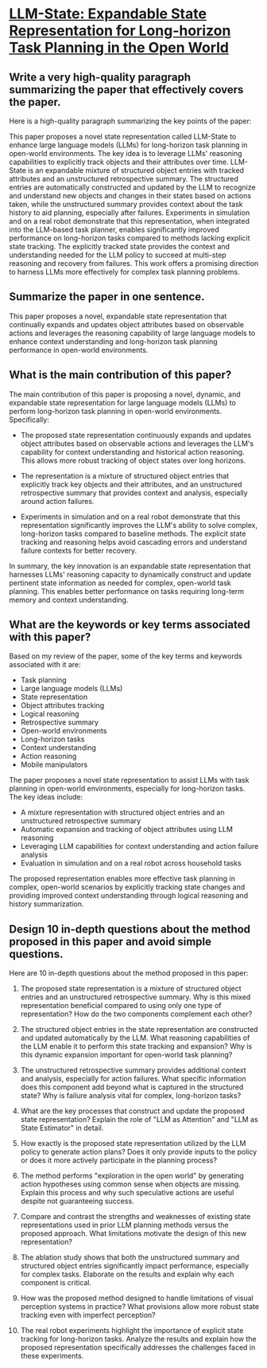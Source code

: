 # [LLM-State: Expandable State Representation for Long-horizon Task   Planning in the Open World](https://arxiv.org/abs/2311.17406)

## Write a very high-quality paragraph summarizing the paper that effectively covers the paper.

 Here is a high-quality paragraph summarizing the key points of the paper:

This paper proposes a novel state representation called LLM-State to enhance large language models (LLMs) for long-horizon task planning in open-world environments. The key idea is to leverage LLMs' reasoning capabilities to explicitly track objects and their attributes over time. LLM-State is an expandable mixture of structured object entries with tracked attributes and an unstructured retrospective summary. The structured entries are automatically constructed and updated by the LLM to recognize and understand new objects and changes in their states based on actions taken, while the unstructured summary provides context about the task history to aid planning, especially after failures. Experiments in simulation and on a real robot demonstrate that this representation, when integrated into the LLM-based task planner, enables significantly improved performance on long-horizon tasks compared to methods lacking explicit state tracking. The explicitly tracked state provides the context and understanding needed for the LLM policy to succeed at multi-step reasoning and recovery from failures. This work offers a promising direction to harness LLMs more effectively for complex task planning problems.


## Summarize the paper in one sentence.

 This paper proposes a novel, expandable state representation that continually expands and updates object attributes based on observable actions and leverages the reasoning capability of large language models to enhance context understanding and long-horizon task planning performance in open-world environments.


## What is the main contribution of this paper?

 The main contribution of this paper is proposing a novel, dynamic, and expandable state representation for large language models (LLMs) to perform long-horizon task planning in open-world environments. Specifically:

- The proposed state representation continuously expands and updates object attributes based on observable actions and leverages the LLM's capability for context understanding and historical action reasoning. This allows more robust tracking of object states over long horizons.

- The representation is a mixture of structured object entries that explicitly track key objects and their attributes, and an unstructured retrospective summary that provides context and analysis, especially around action failures. 

- Experiments in simulation and on a real robot demonstrate that this representation significantly improves the LLM's ability to solve complex, long-horizon tasks compared to baseline methods. The explicit state tracking and reasoning helps avoid cascading errors and understand failure contexts for better recovery.

In summary, the key innovation is an expandable state representation that harnesses LLMs' reasoning capacity to dynamically construct and update pertinent state information as needed for complex, open-world task planning. This enables better performance on tasks requiring long-term memory and context understanding.


## What are the keywords or key terms associated with this paper?

 Based on my review of the paper, some of the key terms and keywords associated with it are:

- Task planning
- Large language models (LLMs)
- State representation
- Object attributes tracking
- Logical reasoning
- Retrospective summary
- Open-world environments
- Long-horizon tasks
- Context understanding
- Action reasoning
- Mobile manipulators

The paper proposes a novel state representation to assist LLMs with task planning in open-world environments, especially for long-horizon tasks. The key ideas include:

- A mixture representation with structured object entries and an unstructured retrospective summary
- Automatic expansion and tracking of object attributes using LLM reasoning 
- Leveraging LLM capabilities for context understanding and action failure analysis
- Evaluation in simulation and on a real robot across household tasks

The proposed representation enables more effective task planning in complex, open-world scenarios by explicitly tracking state changes and providing improved context understanding through logical reasoning and history summarization.


## Design 10 in-depth questions about the method proposed in this paper and avoid simple questions.

 Here are 10 in-depth questions about the method proposed in this paper:

1. The proposed state representation is a mixture of structured object entries and an unstructured retrospective summary. Why is this mixed representation beneficial compared to using only one type of representation? How do the two components complement each other?

2. The structured object entries in the state representation are constructed and updated automatically by the LLM. What reasoning capabilities of the LLM enable it to perform this state tracking and expansion? Why is this dynamic expansion important for open-world task planning? 

3. The unstructured retrospective summary provides additional context and analysis, especially for action failures. What specific information does this component add beyond what is captured in the structured state? Why is failure analysis vital for complex, long-horizon tasks?

4. What are the key processes that construct and update the proposed state representation? Explain the role of "LLM as Attention" and "LLM as State Estimator" in detail.

5. How exactly is the proposed state representation utilized by the LLM policy to generate action plans? Does it only provide inputs to the policy or does it more actively participate in the planning process?

6. The method performs "exploration in the open world" by generating action hypotheses using common sense when objects are missing. Explain this process and why such speculative actions are useful despite not guaranteeing success. 

7. Compare and contrast the strengths and weaknesses of existing state representations used in prior LLM planning methods versus the proposed approach. What limitations motivate the design of this new representation?

8. The ablation study shows that both the unstructured summary and structured object entries significantly impact performance, especially for complex tasks. Elaborate on the results and explain why each component is critical.

9. How was the proposed method designed to handle limitations of visual perception systems in practice? What provisions allow more robust state tracking even with imperfect perception? 

10. The real robot experiments highlight the importance of explicit state tracking for long-horizon tasks. Analyze the results and explain how the proposed representation specifically addresses the challenges faced in these experiments.
